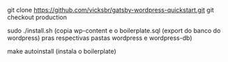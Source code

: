 git clone https://github.com/vicksbr/gatsby-wordpress-quickstart.git
git checkout production

sudo ./install.sh (copia wp-content e o boilerplate.sql (export do banco do wordpress) pras respectivas pastas wordpress e wordpress-db)

make autoinstall (instala o boilerplate)
